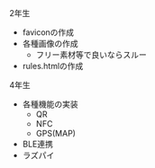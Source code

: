 2年生
- faviconの作成
- 各種画像の作成
    - フリー素材等で良いならスルー
- rules.htmlの作成

4年生
- 各種機能の実装
    - QR
    - NFC
    - GPS(MAP)
- BLE連携
- ラズパイ